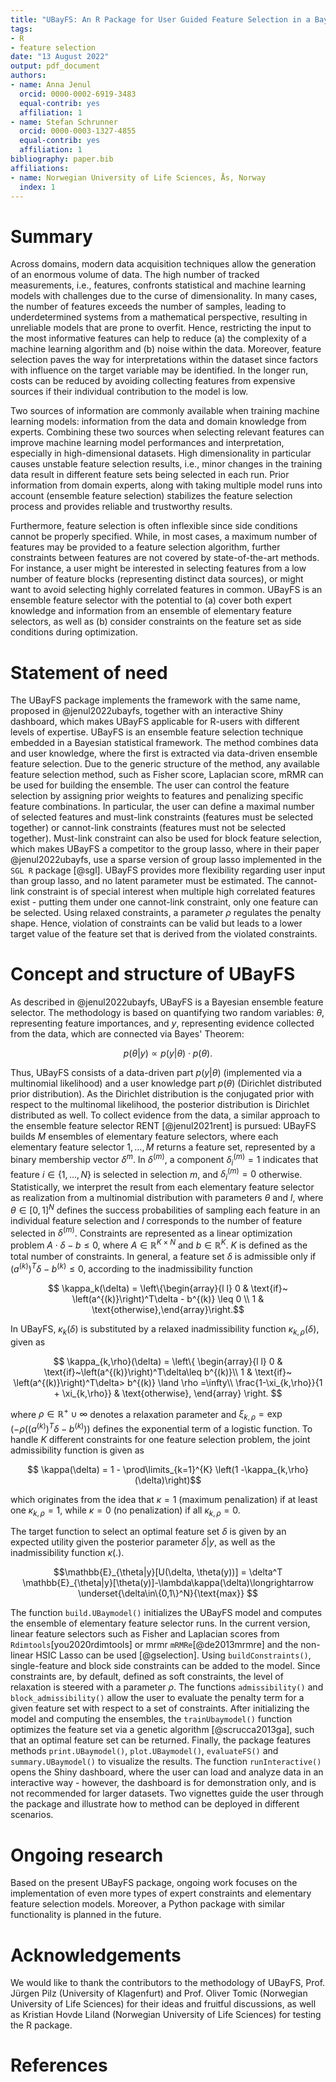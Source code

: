 ```yaml
---
title: "UBayFS: An R Package for User Guided Feature Selection in a Bayesian framework"
tags:
- R
- feature selection
date: "13 August 2022"
output: pdf_document
authors:
- name: Anna Jenul
  orcid: 0000-0002-6919-3483
  equal-contrib: yes
  affiliation: 1
- name: Stefan Schrunner
  orcid: 0000-0003-1327-4855
  equal-contrib: yes
  affiliation: 1
bibliography: paper.bib
affiliations:
- name: Norwegian University of Life Sciences, Ås, Norway
  index: 1
---
```


# Summary

Across domains, modern data acquisition techniques allow the generation of an enormous volume of data. The high number of tracked measurements, i.e., features, confronts statistical and machine learning models with challenges due to the curse of dimensionality. In many cases, the number of features exceeds the number of samples, leading to underdetermined systems from a mathematical perspective, resulting in unreliable models that are prone to overfit. Hence, restricting the input to the most informative features can help to reduce (a) the complexity of a machine learning algorithm and (b) noise within the data. Moreover, feature selection paves the way for interpretations within the dataset since factors with influence on the target variable may be identified. In the longer run, costs can be reduced by avoiding collecting features from expensive sources if their individual contribution to the model is low.   

Two sources of information are commonly available when training machine learning models: information from the data and domain knowledge from experts. Combining these two sources when selecting relevant features can improve machine learning model performances and interpretation, especially in high-dimensional datasets. High dimensionality in particular causes unstable feature selection results, i.e., minor changes in the training data result in different feature sets being selected in each run. Prior information from domain experts, along with taking multiple model runs into account (ensemble feature selection) stabilizes the feature selection process and provides reliable and trustworthy results.

Furthermore, feature selection is often inflexible since side conditions cannot be properly specified. While, in most cases, a maximum number of features may be provided to a feature selection algorithm, further constraints between features are not covered by state-of-the-art methods. For instance, a user might be interested in selecting features from a low number of feature blocks (representing distinct data sources), or might want to avoid selecting highly correlated features in common. UBayFS is an ensemble feature selector with the potential to (a) cover both expert knowledge and information from an ensemble of elementary feature selectors, as well as (b) consider constraints on the feature set as side conditions during optimization.

# Statement of need

The UBayFS package implements the framework with the same name, proposed in @jenul2022ubayfs, together with an interactive Shiny dashboard, which makes UBayFS applicable for R-users with different levels of expertise. UBayFS is an ensemble feature selection technique embedded in a Bayesian statistical framework. The method combines data and user knowledge, where the first is extracted via data-driven ensemble feature selection. Due to the generic structure of the method, any available feature selection method, such as Fisher score, Laplacian score, mRMR can be used for building the ensemble. The user can control the feature selection by assigning prior weights to features and penalizing specific feature combinations. In particular, the user can define a maximal number of selected features and must-link constraints (features must be selected together) or cannot-link constraints (features must not be selected together). Must-link constraint can also be used for block feature selection, which makes UBayFS a competitor to the group lasso, where in their paper @jenul2022ubayfs, use a sparse version of group lasso implemented in the `SGL R` package [@sgl]. UBayFS provides more flexibility regarding user input than group lasso, and no latent parameter must be estimated. The cannot-link constraint is of special interest when multiple high correlated features exist - putting them under one cannot-link constraint, only one feature can be selected. Using relaxed constraints, a parameter $\rho$ regulates the penalty shape. Hence, violation of constraints can be valid but leads to a lower target value of the feature set that is derived from the violated constraints.  


# Concept and structure of UBayFS

As described in @jenul2022ubayfs, UBayFS is a Bayesian ensemble feature selector. The methodology is based on quantifying two random variables: $\theta$, representing feature importances, and $y$, representing evidence collected from the data, which are connected via Bayes' Theorem:

$$p(\theta|y)\propto p(y|\theta)\cdot p(\theta).$$

Thus, UBayFS consists of a data-driven part $p(y|\theta)$ (implemented via a multinomial likelihood) and a user knowledge part $p(\theta)$ (Dirichlet distributed prior distribution). As the Dirichlet distribution is the conjugated prior with respect to the multinomal likelihood, the posterior distribution is Dirichlet distributed as well. To collect evidence from the data, a similar approach to the ensemble feature selector RENT [@jenul2021rent] is pursued: UBayFS builds $M$ ensembles of elementary feature selectors, where each elementary feature selector $1,…,M$ returns a feature set, represented by a binary membership vector $\delta^{m}$. In $\delta^{(m)}$, a component $\delta_i^{(m)}=1$ indicates that feature $i\in\{1,\dots,N\}$ is selected in selection $m$, and $\delta_i^{(m)}=0$ otherwise. Statistically, we interpret the result from each elementary feature selector as realization from a multinomial distribution with parameters $\theta$ and $l$, where $\theta\in[0,1]^N$ defines the success probabilities of sampling each feature in an individual feature selection and $l$ corresponds to the number of feature selected in $\delta^{(m)}$. Constraints are represented as a linear optimization problem $A\cdot \delta-b\leq 0$, where $A\in\mathbb{R}^{K\times N}$ and $b\in\mathbb{R}^K$. $K$ is defined as the total number of constraints. In general, a feature set $\delta$ is admissible only if $\left(a^{(k)}\right)^T\delta - b^{(k)} \leq 0$, according to the inadmissibility function

$$ \kappa_k(\delta) = \left\{\begin{array}{l l}
    0 & \text{if}~ \left(a^{(k)}\right)^T\delta - b^{(k)} \leq 0 \\
    1 & \text{otherwise},\end{array}\right.$$

In UBayFS, $\kappa_k(\delta)$ is substituted by a relaxed inadmissibility function $\kappa_{k,\rho}(\delta)$, given as

$$
\kappa_{k,\rho}(\delta) = \left\{
    \begin{array}{l l}
    0 & \text{if}~\left(a^{(k)}\right)^T\delta\leq b^{(k)}\\
    1 & \text{if}~ \left(a^{(k)}\right)^T\delta> b^{(k)} \land \rho =\infty\\
    \frac{1-\xi_{k,\rho}}{1 + \xi_{k,\rho}} & \text{otherwise},
    \end{array}
    \right.
$$
    
where $\rho\in\mathbb{R}^+ \cup {\infty}$ denotes a relaxation parameter and
$\xi_{k,\rho} = \exp\left(-\rho \left(\left( a^{(k)}\right)^T\delta - b^{(k)}\right)\right)$ defines the exponential term of a logistic function. To handle $K$ different constraints for one feature selection problem, the joint admissibility function is given as

$$ \kappa(\delta)
    = 1 - \prod\limits_{k=1}^{K} \left(1 -\kappa_{k,\rho}(\delta)\right)$$

which originates from the idea that $\kappa = 1$ (maximum penalization) if at least one $\kappa_{k,\rho}=1$, while $\kappa=0$ (no penalization) if all $\kappa_{k,\rho}=0$. 

The target function to select an optimal feature set $\delta$ is given by an expected utility given the posterior parameter $\delta | y$, as well as the inadmissibility function $\kappa(.)$.

$$\mathbb{E}_{\theta|y}[U(\delta, \theta(y))] = \delta^T \mathbb{E}_{\theta|y}[\theta(y)]-\lambda\kappa(\delta)\longrightarrow \underset{\delta\in\{0,1\}^N}{\text{max}}
$$

The function `build.UBaymodel()` initializes the UBayFS model and computes the ensemble of elementary feature selector runs. In the current version, linear feature selectors such as Fisher and Laplacian scores from `Rdimtools`[you2020rdimtools] or mrmr `mRMRe`[@de2013mrmre] and the non-linear HSIC Lasso can be used [@gselection]. Using `buildConstraints()`, single-feature and block side constraints can be added to the model. Since constraints are, by default, defined as soft constraints, the level of relaxation is steered with a parameter $\rho$. The functions `admissibility()` and `block_admissibility()` allow the user to evaluate the penalty term for a given feature set with respect to a set of constraints. After initializing the model and computing the ensembles, the `trainUbaymodel()` function optimizes the feature set via a genetic algorithm [@scrucca2013ga], such that an optimal feature set can be returned. Finally, the package features methods `print.UBaymodel()`, `plot.UBaymodel()`, `evaluateFS()` and `summary.UBaymodel()` to visualize the results. The function `runInteractive()` opens the Shiny dashboard, where the user can load and analyze data in an interactive way - however, the dashboard is for demonstration only, and is not recommended for larger datasets. Two vignettes guide the user through the package and illustrate how to method can be deployed in different scenarios.

# Ongoing research
Based on the present UBayFS package, ongoing work focuses on the implementation of even more types of expert constraints and elementary feature selection models. Moreover, a Python package with similar functionality is planned in the future.

# Acknowledgements
We would like to thank the contributors to the methodology of UBayFS, Prof. Jürgen Pilz (University of Klagenfurt) and Prof. Oliver Tomic (Norwegian University of Life Sciences) for their ideas and fruitful discussions, as well as Kristian Hovde Liland (Norwegian University of Life Sciences) for testing the R package.

# References
